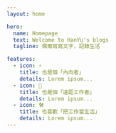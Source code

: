 ```yaml
---
layout: home

hero:
  name: Homepage
  text: Welcome to HanYu's blogs
  tagline: 偶爾寫寫文字，記錄生活

features:
  - icon: ⚡️
    title: 也是個「內向者」
    details: Lorem ipsum...
  - icon: 🖖
    title: 也是個「遠距工作者」
    details: Lorem ipsum...
  - icon: 🛠️
    title: 也喜歡「把工作當生活」
    details: Lorem ipsum...
---
```

